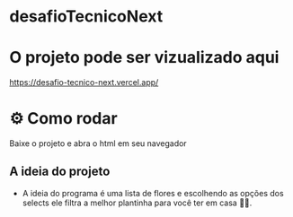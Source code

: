 # desafioTecnicoNext

# O projeto pode ser vizualizado aqui
https://desafio-tecnico-next.vercel.app/

# ⚙ Como rodar
Baixe o projeto e abra o html em seu navegador

## A ideia do projeto
* A ideia do programa é uma lista de flores e escolhendo as opções dos selects ele filtra a melhor plantinha para você ter em casa 🌸🌼.

